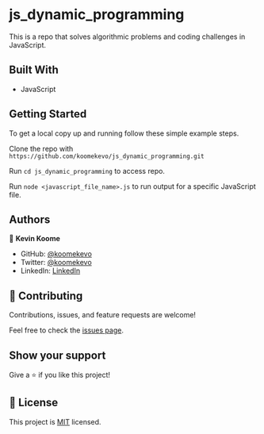 # js_dynamic_programming

This is a repo that solves algorithmic problems and coding challenges in JavaScript.
## Built With

- JavaScript
 
## Getting Started

To get a local copy up and running follow these simple example steps.

Clone the repo with `https://github.com/koomekevo/js_dynamic_programming.git`

Run `cd js_dynamic_programming` to access repo.

Run `node <javascript_file_name>.js` to run output for a specific JavaScript file.
## Authors

👤 **Kevin Koome**

- GitHub: [@koomekevo](https://github.com/koomekevo)
- Twitter: [@koomekevo](https://twitter.com/koomekevo)
- LinkedIn: [LinkedIn](https://ke.linkedin.com/in/kevin-koome-aab84186)
## 🤝 Contributing

Contributions, issues, and feature requests are welcome!

Feel free to check the [issues page](../../issues/).

## Show your support

Give a ⭐️ if you like this project!
## 📝 License

This project is [MIT](./MIT.md) licensed.